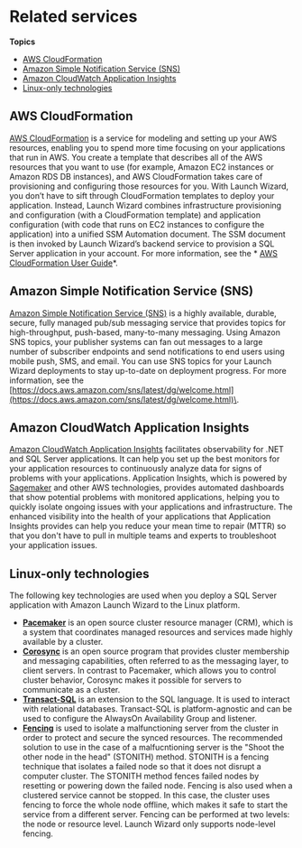 # Related services<a name="related-services"></a>

**Topics**
+ [AWS CloudFormation](#launch-wizard-related-services-cloudformation)
+ [Amazon Simple Notification Service \(SNS\)](#launch-wizard-related-services-sns)
+ [Amazon CloudWatch Application Insights](#launch-wizard-related-services-application-insights)
+ [Linux\-only technologies](#launch-wizard-related-services-linux)

## AWS CloudFormation<a name="launch-wizard-related-services-cloudformation"></a>

[AWS CloudFormation](https://docs.aws.amazon.com/AWSCloudFormation/latest/UserGuide/Welcome.html) is a service for modeling and setting up your AWS resources, enabling you to spend more time focusing on your applications that run in AWS\. You create a template that describes all of the AWS resources that you want to use \(for example, Amazon EC2 instances or Amazon RDS DB instances\), and AWS CloudFormation takes care of provisioning and configuring those resources for you\. With Launch Wizard, you don’t have to sift through CloudFormation templates to deploy your application\. Instead, Launch Wizard combines infrastructure provisioning and configuration \(with a CloudFormation template\) and application configuration \(with code that runs on EC2 instances to configure the application\) into a unified SSM Automation document\. The SSM document is then invoked by Launch Wizard’s backend service to provision a SQL Server application in your account\. For more information, see the * [AWS CloudFormation User Guide](https://docs.aws.amazon.com/AWSCloudFormation/latest/UserGuide/)*\.

## Amazon Simple Notification Service \(SNS\)<a name="launch-wizard-related-services-sns"></a>

[Amazon Simple Notification Service \(SNS\)](https://docs.aws.amazon.com/sns/latest/dg/welcome.html) is a highly available, durable, secure, fully managed pub/sub messaging service that provides topics for high\-throughput, push\-based, many\-to\-many messaging\. Using Amazon SNS topics, your publisher systems can fan out messages to a large number of subscriber endpoints and send notifications to end users using mobile push, SMS, and email\. You can use SNS topics for your Launch Wizard deployments to stay up\-to\-date on deployment progress\. For more information, see the [https://docs.aws.amazon.com/sns/latest/dg/welcome.html](https://docs.aws.amazon.com/sns/latest/dg/welcome.html)\.

## Amazon CloudWatch Application Insights<a name="launch-wizard-related-services-application-insights"></a>

[Amazon CloudWatch Application Insights](https://docs.aws.amazon.com/AmazonCloudWatch/latest/monitoring/cloudwatch-application-insights.html) facilitates observability for \.NET and SQL Server applications\. It can help you set up the best monitors for your application resources to continuously analyze data for signs of problems with your applications\. Application Insights, which is powered by [Sagemaker](https://docs.aws.amazon.com/sagemaker/latest/dg/whatis.html) and other AWS technologies, provides automated dashboards that show potential problems with monitored applications, helping you to quickly isolate ongoing issues with your applications and infrastructure\. The enhanced visibility into the health of your applications that Application Insights provides can help you reduce your mean time to repair \(MTTR\) so that you don't have to pull in multiple teams and experts to troubleshoot your application issues\.

## Linux\-only technologies<a name="launch-wizard-related-services-linux"></a>

The following key technologies are used when you deploy a SQL Server application with Amazon Launch Wizard to the Linux platform\.
+ **[Pacemaker](http://manpages.ubuntu.com/manpages/bionic/man8/crm_node.8.html)** is an open source cluster resource manager \(CRM\), which is a system that coordinates managed resources and services made highly available by a cluster\.
+ **[Corosync](https://corosync.github.io/corosync/)** is an open source program that provides cluster membership and messaging capabilities, often referred to as the messaging layer, to client servers\. In contrast to Pacemaker, which allows you to control cluster behavior, Corosync makes it possible for servers to communicate as a cluster\.
+ **[Transact\-SQL](https://docs.microsoft.com/en-us/sql/t-sql/language-reference?view=sql-server-ver15)** is an extension to the SQL language\. It is used to interact with relational databases\. Transact\-SQL is platform\-agnostic and can be used to configure the AlwaysOn Availability Group and listener\.
+ **[Fencing](https://ubuntu.com/server/docs/ubuntu-ha-introduction)** is used to isolate a malfunctioning server from the cluster in order to protect and secure the synced resources\. The recommended solution to use in the case of a malfucntioning server is the "Shoot the other node in the head" \(STONITH\) method\. STONITH is a fencing technique that isolates a failed node so that it does not disrupt a computer cluster\. The STONITH method fences failed nodes by resetting or powering down the failed node\. Fencing is also used when a clustered service cannot be stopped\. In this case, the cluster uses fencing to force the whole node offline, which makes it safe to start the service from a different server\. Fencing can be performed at two levels: the node or resource level\. Launch Wizard only supports node\-level fencing\. 